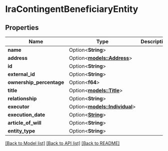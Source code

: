 # IraContingentBeneficiaryEntity

## Properties

Name | Type | Description | Notes
------------ | ------------- | ------------- | -------------
**name** | Option<**String**> |  | [optional]
**address** | Option<[**models::Address**](Address.md)> |  | [optional]
**id** | Option<**String**> |  | [optional]
**external_id** | Option<**String**> |  | [optional]
**ownership_percentage** | Option<**f64**> |  | [optional]
**title** | Option<[**models::Title**](Title.md)> |  | [optional]
**relationship** | Option<**String**> |  | [optional]
**executor** | Option<[**models::Individual**](Individual.md)> |  | [optional]
**execution_date** | Option<[**String**](string.md)> |  | [optional]
**article_of_will** | Option<**String**> |  | [optional]
**entity_type** | Option<**String**> |  | [optional]

[[Back to Model list]](../README.md#documentation-for-models) [[Back to API list]](../README.md#documentation-for-api-endpoints) [[Back to README]](../README.md)
